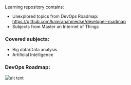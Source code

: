 Learning repository contains:
* Unexplored topics from DevOps Roadmap: https://github.com/kamranahmedse/developer-roadmap
* Subjects from Master on Internet of Things

### Covered subjects:
* Big data/Data analysis
* Artificial Intelligence

### DevOps Roadmap: 
![alt text](https://imgur.com/G1KF5TH.png "DevOps")


